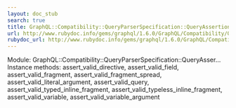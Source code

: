 ```yaml
---
layout: doc_stub
search: true
title: GraphQL::Compatibility::QueryParserSpecification::QueryAssertions
url: http://www.rubydoc.info/gems/graphql/1.6.0/GraphQL/Compatibility/QueryParserSpecification/QueryAssertions
rubydoc_url: http://www.rubydoc.info/gems/graphql/1.6.0/GraphQL/Compatibility/QueryParserSpecification/QueryAssertions
---
```


Module: GraphQL::Compatibility::QueryParserSpecification::QueryAsser...
Instance methods:
assert_valid_directive, assert_valid_field, assert_valid_fragment,
assert_valid_fragment_spread, assert_valid_literal_argument,
assert_valid_query, assert_valid_typed_inline_fragment,
assert_valid_typeless_inline_fragment, assert_valid_variable,
assert_valid_variable_argument

